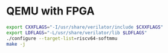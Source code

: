 # QEMU with FPGA

```bash
export CXXFLAGS="-I/usr/share/verilator/include $CXXFLAGS"
export LDFLAGS="-L/usr/share/verilator/lib $LDFLAGS"
./configure --target-list=riscv64-softmmu
make -j
```